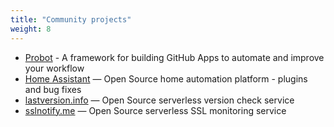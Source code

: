 ```yaml
---
title: "Community projects"
weight: 8
---
```


- [Probot](https://probot.github.io/) - A framework for building GitHub Apps to automate and improve your workflow
- [Home Assistant](https://www.home-assistant.io/) — Open Source home automation platform - plugins and bug fixes
- [lastversion.info](https://github.com/shaftoe/lastversion) — Open Source serverless version check service
- [sslnotify.me](https://github.com/shaftoe/sslnotifyme) — Open Source serverless SSL monitoring service
